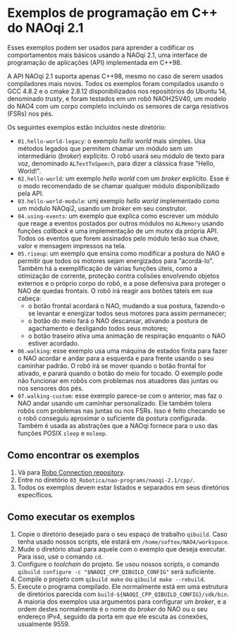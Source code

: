 # Exemplos de programação em C++ do NAOqi 2.1

Esses exemplos podem ser usados para aprender a codificar os comportamentos mais
básicos usando a NAOqi 2.1, uma interface de programação de aplicações (API)
implementada em C++98.

A API NAOqi 2.1 suporta apenas C++98, mesmo no caso de serem usados compiladores
mais novos. Todos os exemplos foram compilados usando o GCC 4.8.2 e o cmake
2.8.12 disponibilizados nos repositórios do Ubuntu 14, denominado *trusty*, e
foram testados em um robô NAOH25V40, um modelo do NAO4 com um corpo completo
incluindo os sensores de carga resistivos (FSRs) nos pés.

Os seguintes exemplos estão incluídos neste diretório:

- `01.hello-world-legacy`: o exemplo *hello world* mais simples. Usa métodos
legados que permitem chamar um módulo sem um intermediário (*broker*) explícito.
O robô usará seu módulo de texto para voz, denominado `ALTextToSpeech`, para
dizer a clássica frase "Hello, World!".
- `02.hello-world`: um exemplo *hello world* com um *broker* explícito. Esse é o
modo recomendado de se chamar qualquer módulo disponibilizado pela API.
- `03.hello-world-module`: umj exemplo *hello world* implementado como um módulo
NAOqi2, usando um *broker* em seu construtor.
- `04.using-events`: um exemplo que explica como escrever um módulo que reage a
eventos postados por outros módulos no `ALMemory` usando funções *callback* e
uma implementação de um *mutex* da própria API. Todos os eventos que forem
assinados pelo módulo terão sua chave, valor e mensagem impressos na tela.
- `05.riseup`: um exemplo que ensina como modificar a postura do NAO e permitir
que todos os motores sejam energizados para "acordá-lo". Também há a
exemplificação de várias funções úteis, como a otimização de corrente, proteção
contra colisões envolvendo objetos externos e o próprio corpo do robô, e a pose
defensiva para proteger o NAO de quedas frontais. O robô irá reagir aos botões
táteis em sua cabeça:
    - o botão frontal acordará o NAO, mudando a sua postura, fazendo-o se
    levantar e energizar todos seus motores para assim permanecer;
    - o botão do meio fará o NAO descansar, ativando a postura de agachamento e
    desligando todos seus motores;
    - o botão traseiro ativa uma animação de respiração enquanto o NAO estiver
    acordado.
- `06.walking`: esse exemplo usa uma máquina de estados finita para fazer o NAO
acordar e andar para a esquerda e para frente usando o seu caminhar padrão. O
robô irá se mover quando o botão frontal for ativado, e parará quando o botão do
meio for tocado. O exemplo pode não funcionar em robôs com problemas nos
atuadores das juntas ou nos sensores dos pés.
- `07.walking-custom`: esse exemplo parece-se com o anterior, mas faz o NAO
andar usando um caminhar personalizado. Ele também tolera robôs com problemas
nas juntas ou nos FSRs. Isso é feito checando se o robô conseguiu aproximar o
suficiente da postura configurada. Também é usada as abstrações que a NAOqi
fornece para o uso das funções POSIX `sleep` e `msleep`.

## Como encontrar os exemplos

1. Vá para [Robo Connection repository](https://github.com/ResidenciaTICBrisa/03_Robotica).
2. Entre no diretório `03_Robotica/nao-programs/naoqi-2.1/cpp/`.
3. Todos os exemplos devem estar listados e separados em seus diretórios
específicos.

## Como executar os exemplos

1. Copie o diretório desejado para o seu espaço de trabalho `qibuild`. Caso
tenha usado nossos scripts, ele estará em `/home/softex/NAO4/workspace`.
2. Mude o diretório atual para aquele com o exemplo que deseja executar. Para
isso, use o comando `cd`.
3. Configure o *toolchain* do projeto. Se usou nossos scripts, o comando
`qibuild configure -c "$NAOQI_CPP_QIBUILD_CONFIG"` será suficiente.
4. Compile o projeto com `qibuild make` ou `qibuild make --rebuild`.
5. Execute o programa compilado. Ele normalmente está em uma estrutura de
diretórios parecida com `build-${NAOQI_CPP_QIBUILD_CONFIG}/sdk/bin`. A maioria
dos exemplos usa argumentos para configurar um *broker*, e a ordem destes
normalmente é o nome do *broker* do NAO ou o seu endereço IPv4, seguido da porta
em que ele escuta as conexões, usualmente 9559.